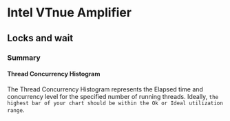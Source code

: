 # Intel VTnue Amplifier

## Locks and wait

### Summary

#### Thread Concurrency Histogram

The Thread Concurrency Histogram represents the Elapsed time and concurrency level for the specified number of running threads. Ideally, `the highest bar of your chart should be within the Ok or Ideal utilization range`.